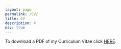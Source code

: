 ```yaml
---
layout: page
permalink: /CV/
title: CV
description: #
nav: true
---
```

To download a PDF of my Curriculum Vitae click [HERE](../assets/pdf/CV.pdf).
